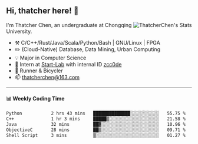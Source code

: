 ## Hi, thatcher here! :wave:

<img align="right" src="https://github-readme-stats.vercel.app/api?username=thatcherchen&title_color=333&text_color=777" alt="ThatcherChen's Stats" >

I'm Thatcher Chen, an undergraduate at Chongqing University.

- :hammer_and_pick:  C/C++/Rust/Java/Scala/Python/Bash | GNU/Linux | FPGA
- :pencil2:  (Cloud-Native) Database, Data Mining, Urban Computing
- :bulb:   Major in Computer Science
- :telescope:  Intern at [Start-Lab](https://github.com/Spatio-Temporal-Lab) with internal ID [zcc0de](https://github.com/zcc0de)
- :seedling:  Runner & Bicycler
- :mailbox: thatcherchen@163.com

---

#### :bar_chart: Weekly Coding Time

<!--START_SECTION:waka-->

```txt
Python           2 hrs 43 mins   ██████████████░░░░░░░░░░░   55.75 %
C++              1 hr 3 mins     █████▒░░░░░░░░░░░░░░░░░░░   21.58 %
Java             32 mins         ██▓░░░░░░░░░░░░░░░░░░░░░░   10.96 %
ObjectiveC       28 mins         ██▒░░░░░░░░░░░░░░░░░░░░░░   09.71 %
Shell Script     3 mins          ▒░░░░░░░░░░░░░░░░░░░░░░░░   01.27 %
```

<!--END_SECTION:waka-->
